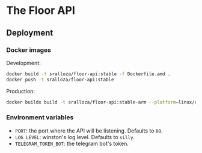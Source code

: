 # The Floor API

## Deployment

### Docker images

Development:

```bash
docker build -t sralloza/floor-api:stable -f Dockerfile.amd .
docker push -t sralloza/floor-api:stable
```

Production:

```bash
docker buildx build -t sralloza/floor-api:stable-arm --platform=linux/arm/v7 --push .
```

### Environment variables

- `PORT`: the port where the API will be listening. Defaults to `80`.
- `LOG_LEVEL`: winston's log level. Defaults to `silly`.
- `TELEGRAM_TOKEN_BOT`: the telegram bot's token.
